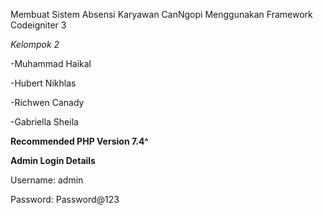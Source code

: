 Membuat Sistem Absensi Karyawan CanNgopi Menggunakan Framework Codeigniter 3

*Kelompok 2*

  -Muhammad Haikal

  -Hubert Nikhlas

  -Richwen Canady

  -Gabriella Sheila


**Recommended PHP Version 7.4^**



**Admin Login Details**



Username: admin


Password: Password@123


